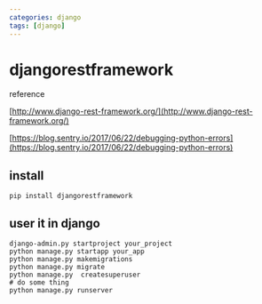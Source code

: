 ```yaml
---
categories: django
tags: [django]
---
```


# djangorestframework
reference

[http://www.django-rest-framework.org/](http://www.django-rest-framework.org/)

[https://blog.sentry.io/2017/06/22/debugging-python-errors](https://blog.sentry.io/2017/06/22/debugging-python-errors)

## install

`pip install djangorestframework`

## user it in django
```
django-admin.py startproject your_project
python manage.py startapp your_app
python manage.py makemigrations
python manage.py migrate
python manage.py  createsuperuser
# do some thing 
python manage.py runserver
```




